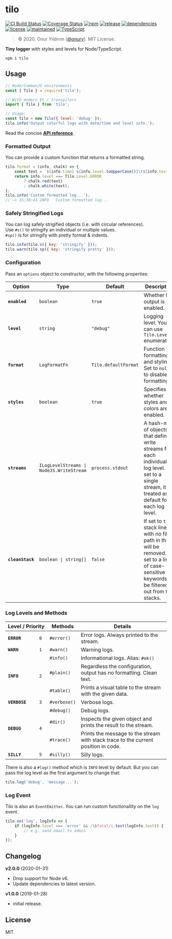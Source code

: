 
# tilo

[![CI Build Status](https://img.shields.io/travis/onury/tilo.svg?branch=master&style=flat-square)](https://travis-ci.org/onury/tilo)
[![Coverage Status](https://img.shields.io/coveralls/github/onury/tilo/master.svg?style=flat-square)](https://coveralls.io/github/onury/tilo?branch=master)
[![npm](http://img.shields.io/npm/v/tilo.svg?style=flat-square)](https://www.npmjs.com/package/tilo)
[![release](https://img.shields.io/github/release/onury/tilo.svg?style=flat-square)](https://github.com/onury/tilo)
[![dependencies](https://david-dm.org/onury/tilo.svg?style=flat-square)](https://david-dm.org/onury/tilo)
[![license](http://img.shields.io/npm/l/tilo.svg?style=flat-square)](https://github.com/onury/tilo/blob/master/LICENSE)
[![maintained](https://img.shields.io/maintenance/yes/2020.svg?style=flat-square)](https://github.com/onury/tilo/graphs/commit-activity)
[![TypeScript](https://img.shields.io/badge/written%20in-%20TypeScript%20-6575ff.svg?style=flat-square)](https://www.typescriptlang.org)

> © 2020, Onur Yıldırım ([@onury](https://github.com/onury)). MIT License.

**Tiny logger** with styles and levels for Node/TypeScript.  

`npm i tilo`

## Usage

```js
// Node/CommonJS environments
const { Tilo } = require('tilo');

// With modern ES / transpilers
import { Tilo } from 'tilo';

// Usage:
const tilo = new Tilo({ level: 'debug' });
tilo.info('Output colorful logs with date/time and level info.');
```

Read the concise [**API reference**](https://onury.io/tilo/api). 

### Formatted Output

You can provide a custom function that returns a formatted string.
```js
tilo.format = (info, chalk) => {
    const text = `${info.time} ${info.level.toUpperCase()}\t${info.text}`;
    return info.level === Tilo.Level.ERROR
        ? chalk.red(text)
        : chalk.white(text);
};
tilo.info('Custom formatted log...');
// —> 15:30:43 INFO   Custom formatted log...
```

### Safely Stringified Logs

You can log safely strigified objects (i.e. with circular references).  
Use `#s()` to stringify an individual or multiple values.  
`#sp()` is for stringify with pretty format & indents.
```js
tilo.info(tilo.s({ key: 'stringify' }));
tilo.warn(tilo.sp({ key: 'stringify pretty' }));
```

### Configuration

Pass an `options` object to constructor, with the following properties:<br />

<table>
    <thead>
        <tr>
            <th>Option</th>
            <th>Type</th>
            <th>Default</th>
            <th>Description</th>
        </tr>
    </thead>
    <tbody>
        <tr>
            <td><code><b>enabled</b></code></td>
            <td><code>boolean</code></td>
            <td><code>true</code></td>
            <td>Whether log output is enabled.</td>
        </tr>
        <tr>
            <td><code><b>level</b></code></td>
            <td><code>string</code></td>
            <td><code>"debug"</code></td>
            <td>Logging level. You can use <code>Tilo.Level</code> enumeration.</td>
        </tr>
        <tr>
            <td><code><b>format</b></code></td>
            <td><code>LogFormatFn</code></td>
            <td><code>Tilo.defaultFormat</code></td>
            <td>
                Function for formatting and styling. Set to <code>null</code> to disable formatting.
            </td>
        </tr>
        <tr>
            <td><code><b>styles</b></code></td>
            <td><code>boolean</code></td>
            <td><code>true</code></td>
            <td>
                Specifies whether styles and colors are enabled. 
            </td>
        </tr>
        <tr>
            <td><code><b>streams</b></code></td>
            <td><code>ILogLevelStreams | NodeJS.WriteStream</code></td>
            <td><code>process.stdout</code></td>
            <td>
                A hash-map of objects that defines write streams for each individual log level. If set to a single stream, it's treated as default for each log level.
            </td>
        </tr>
        <tr>
            <td><code><b>cleanStack</b></code></td>
            <td><code>boolean | string[]</code></td>
            <td><code>false</code></td>
            <td>
                If set to <code>true</code>, stack lines with no file-path in them will be removed. Or set to a list of case-sensitive keywords to be filtered out from the stacks.
            </td>
        </tr>
    </tbody>
</table>

### Log Levels and Methods

<table>
    <thead>
        <tr>
            <th colspan="2">Level&nbsp;/&nbsp;Priority</th>
            <th>Methods</th>
            <th>Details</th>
        </tr>
    </thead>
    <tbody>
        <tr>
            <td><code><b>ERROR</b></code></td>
            <td><code>0</code></td>
            <td><code>#error()</code></td>
            <td>Error logs. Always printed to the stream.</td>
        </tr>
        <tr>
            <td><code><b>WARN</b></code></td>
            <td><code>1</code></td>
            <td><code>#warn()</code></td>
            <td>Warning logs.</td>
        </tr>
        <tr>
            <td rowspan="3"><code><b>INFO</b></code></td>
            <td rowspan="3"><code>2</code></td>
            <td><code>#info()</code></td>
            <td>Informational logs. Alias: <code>#ok()</code></td>
        </tr>
        <tr>
            <td><code>#plain()</code></td>
            <td>Regardless the configuration, output has no formatting. Clean text.</td>
        </tr>
        <tr>
            <td><code>#table()</code></td>
            <td>Prints a visual table to the stream with the given data.</td>
        </tr>
        <tr>
            <td><code><b>VERBOSE</b></code></td>
            <td><code>3</code></td>
            <td><code>#verbose()</code></td>
            <td>Verbose logs.</td>
        </tr>
        <tr>
            <td rowspan="3"><code><b>DEBUG</b></code></td>
            <td rowspan="3"><code>4</code></td>
            <td><code>#debug()</code></td>
            <td>Debug logs.</td>
        </tr>
        <tr>
            <td><code>#dir()</code></td>
            <td>Inspects the given object and prints the result to the stream.</td>
        </tr>
        <tr>
            <td><code>#trace()</code></td>
            <td>Prints the message to the stream with stack trace to the current position in code.</td>
        </tr>
        <tr>
            <td><code><b>SILLY</b></code></td>
            <td><code>5</code></td>
            <td><code>#silly()</code></td>
            <td>Silly logs.</td>
        </tr>
    </tbody>
</table>

There is also a `#log()` method which is `INFO` level by default. But you can pass the log level as the first argument to change that:
```js
tilo.log('debug', 'message...');
```

### Log Event

Tilo is also an `EventEmitter`. You can run custom functionallity on the `log` event.
```js
tilo.on('log', logInfo => {
    if (logInfo.level === 'error' && /\bfatal/i.test(logInfo.text)) {
        // e.g. send email to admin
    }
});
```

## Changelog

**v2.0.0** (2020-01-31)
- Drop support for Node v6.
- Update dependencies to latest version.

**v1.0.0** (2019-01-28)
- initial release.

## License

MIT.
